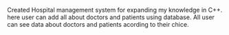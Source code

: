 Created Hospital management system for expanding my knowledge in C++.
here user can add all about doctors and patients using database.
All user can see data about doctors and patients acording to their chice.
